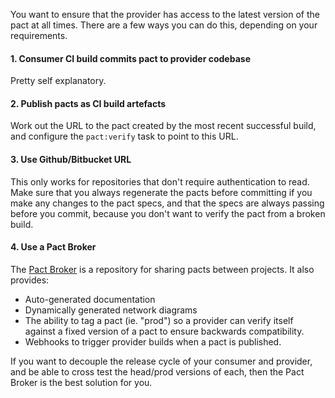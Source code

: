 You want to ensure that the provider has access to the latest version of the pact at all times. There are a few ways you can do this, depending on your requirements.

#### 1. Consumer CI build commits pact to provider codebase

Pretty self explanatory.

#### 2. Publish pacts as CI build artefacts

Work out the URL to the pact created by the most recent successful build, and configure the `pact:verify` task to point to this URL.

#### 3. Use Github/Bitbucket URL

This only works for repositories that don't require authentication to read. Make sure that you always regenerate the pacts before committing if you make any changes to the pact specs, and that the specs are always passing before you commit, because you don't want to verify the pact from a broken build.

#### 4. Use a Pact Broker

The [Pact Broker][pact-broker] is a repository for sharing pacts between projects. It also provides:
* Auto-generated documentation
* Dynamically generated network diagrams
* The ability to tag a pact (ie. "prod") so a provider can verify itself against a fixed version of a pact to ensure backwards compatibility.
* Webhooks to trigger provider builds when a pact is published.

If you want to decouple the release cycle of your consumer and provider, and be able to cross test the head/prod versions of each, then the Pact Broker is the best solution for you.

[pact-broker]: https://github.com/bethesque/pact_broker
